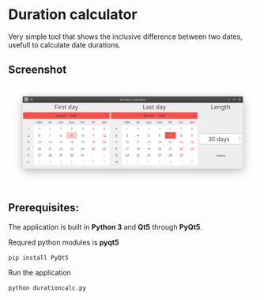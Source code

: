 # Duration calculator

Very simple tool that shows the inclusive difference between two dates, usefull to calculate date durations.


## Screenshot

![Duration calculator Screenshot][screenshot]


[screenshot]: screenshot.png "Screenshot of Duration calculator"


## Prerequisites:

The application is built in **Python 3** and **Qt5** through **PyQt5**.

Requred python modules is **pyqt5**

    pip install PyQt5
    
Run the application

    python durationcalc.py
